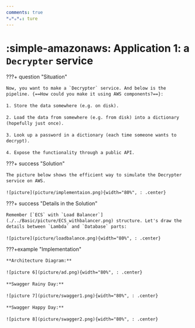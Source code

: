 ```yaml
---
comments: true
ᴴₒᴴₒᴴₒ: ture
---
```


# **:simple-amazonaws: Application 1: a `Decrypter` service**

???+ question "Situation"

    Now, you want to make a `Decrypter` service. And below is the pipeline. {==How could you make it using AWS components?==}:

    1. Store the data somewhere (e.g. on disk).

    2. Load the data from somewhere (e.g. from disk) into a dictionary (hopefully just once).
   
    3. Look up a password in a dictionary (each time someone wants to decrypt).

    4. Expose the functionality through a public API.
   
???+ success "Solution"  

    The picture below shows the efficient way to simulate the Decrypter service on AWS.

    ![picture](picture/implementaion.png){width="80%", : .center}
 
???+ success "Details in the Solution" 

    Remember [`ECS` with `Load Balancer`](./../Basic/picture/ECS_withbalancer.png) structure. Let's draw the details between `Lambda` and `Database` parts:

    ![picture](picture/loadbalance.png){width="80%", : .center}

???+example "Implementation"

    **Architecture Diagram:**

    ![picture 6](picture/ad.png){width="80%", : .center}  

    **Swagger Rainy Day:**

    ![picture 7](picture/swagger1.png){width="80%", : .center}    

    **Swagger Happy Day:**

    ![picture 8](picture/swagger2.png){width="80%", : .center}    
